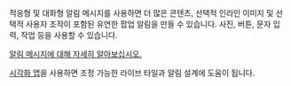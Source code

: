 ﻿적응형 및 대화형 알림 메시지를 사용하면 더 많은 콘텐츠, 선택적 인라인 이미지 및 선택적 사용자 조작이 포함된 유연한 팝업 알림을 만들 수 있습니다. 사진, 버튼, 문자 입력, 작업 등을 사용할 수 있습니다.

[알림 메시지에 대해 자세히 알아보십시오.](https://docs.microsoft.com/windows/apps/design/shell/tiles-and-notifications/adaptive-interactive-toasts)

[시각화 앱](https://docs.microsoft.com/windows/apps/design/shell/tiles-and-notifications/notifications-visualizer)을 사용하면 조정 가능한 라이브 타일과 알림 설계에 도움이 됩니다.
